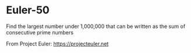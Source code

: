 # Euler-50

Find the largest number under 1,000,000 that can be written as the sum of consecutive prime numbers

From Project Euler: https://projecteuler.net
